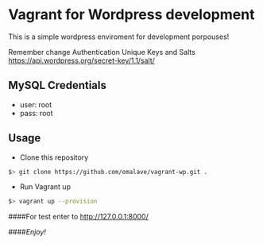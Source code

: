 Vagrant for Wordpress development
=================================

This is a simple wordpress enviroment for development porpouses!

Remember change Authentication Unique Keys and Salts
https://api.wordpress.org/secret-key/1.1/salt/

MySQL Credentials
-----------------
- user: root
- pass: root

Usage
-----

-	Clone this repository

```bash
$> git clone https://github.com/omalave/vagrant-wp.git .
```

-	Run Vagrant up

```bash
$> vagrant up --provision
```

####For test enter to http://127.0.0.1:8000/

####*Enjoy!*
